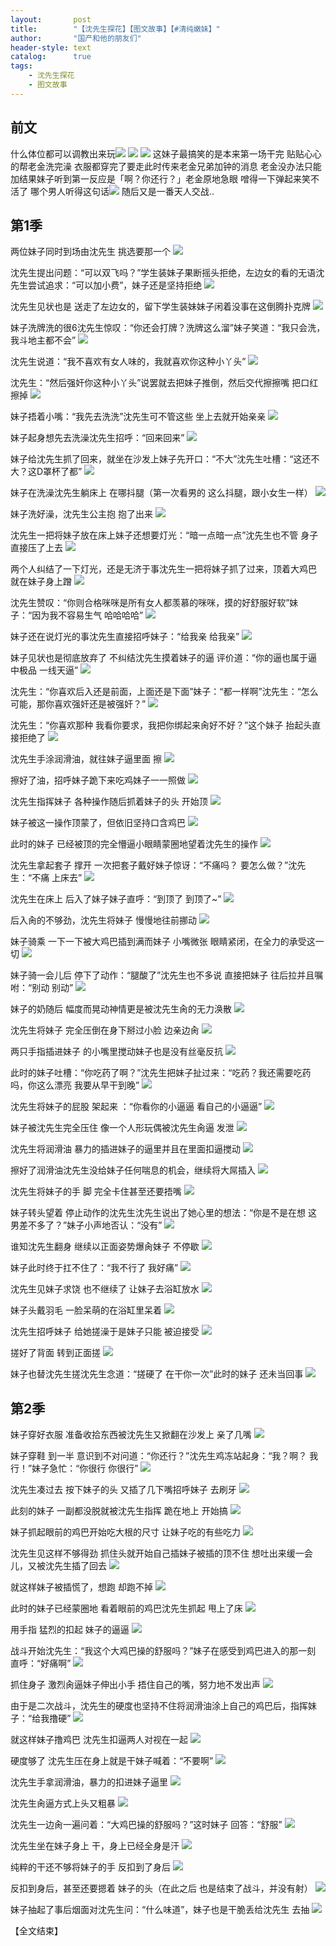 ```yaml
---
layout:       post
title:        "【沈先生探花】【图文故事】【#清纯嫩妹】"
author:       "国产和他的朋友们"
header-style: text
catalog:      true
tags:
    - 沈先生探花
    - 图文故事
---
```


## 前文

什么体位都可以调教出来玩![](https://ov7v.app/tupian/forum/202410/18/165155ze4nke4e0ej00gy1.gif)
![](https://ov7v.app/tupian/forum/202410/18/165157jxttzrptpxe3nupk.gif)
![](https://ov7v.app/tupian/forum/202410/18/165158bflb3xlflddc55cz.gif)
这妹子最搞笑的是本来第一场干完 贴贴心心的帮老金洗完澡 衣服都穿完了要走此时传来老金兄弟加钟的消息 老金没办法只能加结果妹子听到第一反应是「啊？你还行？」老金原地急眼 噌得一下弹起来笑不活了 哪个男人听得这句话![](https://ov7v.app/tupian/forum/202410/18/164907ee2wee22vxep2ecu.gif)
随后又是一番天人交战..

## 第1季

两位妹子同时到场由沈先生 挑选要那一个
![](https://jt.vrnbk.com/tupian/forum/202410/31/205143l1f4sgdn37sf8ff9.gif)

沈先生提出问题：“可以双飞吗？”学生装妹子果断摇头拒绝，左边女的看的无语沈先生尝试追求：“可以加小费”，妹子还是坚持拒绝
![](https://jt.vrnbk.com/tupian/forum/202410/31/205210pr12zpototz6m83f.gif)

沈先生见状也是 送走了左边女的，留下学生装妹妹子闲着没事在这倒腾扑克牌 
![](https://jt.vrnbk.com/tupian/forum/202410/31/205245x924x5xa72z17snx.gif)

妹子洗牌洗的很6沈先生惊叹：“你还会打牌？洗牌这么溜”妹子笑道：“我只会洗，我斗地主都不会”
![](https://jt.vrnbk.com/tupian/forum/202410/31/205319wchzcuzwezfbhera.gif)

沈先生说道：“我不喜欢有女人味的，我就喜欢你这种小丫头”
![](https://jt.vrnbk.com/tupian/forum/202410/31/205356zscqi31yfcc31oom.gif)

沈先生：“然后强奸你这种小丫头”说罢就去把妹子推倒，然后交代擦擦嘴 把口红擦掉
![](https://jt.vrnbk.com/tupian/forum/202410/31/205427ics2a6dqbikiwzda.gif)

妹子捂着小嘴：“我先去洗洗”沈先生可不管这些 坐上去就开始亲亲
![](https://jt.vrnbk.com/tupian/forum/202410/31/205444ryog35qopw8gpwsq.gif)

妹子起身想先去洗澡沈先生招呼：“回来回来”
![](https://jt.vrnbk.com/tupian/forum/202410/31/205453foxtss3dcxj3367x.gif)

妹子给沈先生抓了回来，就坐在沙发上妹子先开口：“不大”沈先生吐槽：“这还不大？这D罩杯了都”
![](https://jt.vrnbk.com/tupian/forum/202410/31/205503rj996puuuc6hhusb.gif)

妹子在洗澡沈先生躺床上 在哪抖腿（第一次看男的 这么抖腿，跟小女生一样）
![](https://jt.vrnbk.com/tupian/forum/202410/31/205516ut0hop0s74x0jxsp.gif)

妹子洗好澡，沈先生公主抱 抱了出来
![](https://jt.vrnbk.com/tupian/forum/202410/31/205522vxvldwedwlevii6e.gif)

沈先生一把将妹子放在床上妹子还想要灯光：“暗一点暗一点”沈先生也不管 身子直接压了上去
![](https://jt.vrnbk.com/tupian/forum/202410/31/205539pwuggvvgkggzgy7t.gif)

两个人纠结了一下灯光，还是无济于事沈先生一把将妹子抓了过来，顶着大鸡巴 就在妹子身上蹭
![](https://jt.vrnbk.com/tupian/forum/202410/31/205547mfqd56iy05b09gmg.gif)

沈先生赞叹：“你则合格咪咪是所有女人都羡慕的咪咪，摸的好舒服好软”妹子：“因为我不容易生气 哈哈哈哈”
![](https://jt.vrnbk.com/tupian/forum/202410/31/205557ikt0dytppvuh8vnf.gif)

妹子还在说灯光的事沈先生直接招呼妹子：“给我亲 给我亲”
![](https://jt.vrnbk.com/tupian/forum/202410/31/205604d7y22l6uouyy2ioi.gif)

妹子见状也是彻底放弃了 不纠结沈先生摸着妹子的逼 评价道：“你的逼也属于逼中极品 一线天逼”
![](https://jt.vrnbk.com/tupian/forum/202410/31/205609lddew4k94kw115ii.gif)

沈先生：“你喜欢后入还是前面，上面还是下面”妹子：“都一样啊”沈先生：“怎么可能，那你喜欢强奸还是被强奸？”
![](https://jt.vrnbk.com/tupian/forum/202410/31/205617a1ss5w45k85spwvk.gif)

沈先生：“你喜欢那种 我看你要求，我把你绑起来肏好不好？”这个妹子 抬起头直接拒绝了
![](https://jt.vrnbk.com/tupian/forum/202410/31/205623fy7q8mtjhnz9hwlh.gif)

沈先生手涂润滑油，就往妹子逼里面 擦
![](https://jt.vrnbk.com/tupian/forum/202410/31/205633qttetdnuemfm3x5z.gif)

擦好了油，招呼妹子跪下来吃鸡妹子一一照做
![](https://jt.vrnbk.com/tupian/forum/202410/31/205639rzp53wqrcmq88p63.gif)

沈先生指挥妹子 各种操作随后抓着妹子的头 开始顶
![](https://jt.vrnbk.com/tupian/forum/202410/31/205647bmvv11evxu5bmuu7.gif)

妹子被这一操作顶蒙了，但依旧坚持口含鸡巴 
![](https://jt.vrnbk.com/tupian/forum/202410/31/205656r78ggsfg7uzsgf7m.gif)

此时的妹子 已经被顶的完全懵逼小眼睛蒙圈地望着沈先生的操作
![](https://jt.vrnbk.com/tupian/forum/202410/31/205707xk9kvkfmq9ptsot1.gif)

沈先生拿起套子 撑开 一次把套子戴好妹子惊讶：“不痛吗？ 要怎么做？”沈先生：“不痛 上床去”
![](https://jt.vrnbk.com/tupian/forum/202410/31/205715jgg8ijwj8g2ies21.gif)

沈先生在床上 后入了妹子妹子直呼：“到顶了 到顶了~”
![](https://jt.vrnbk.com/tupian/forum/202410/31/205725zmo5y0gm4yo0678h.gif)

后入肏的不够劲，沈先生将妹子 慢慢地往前挪动
![](https://jt.vrnbk.com/tupian/forum/202410/31/205736afrp4axyoomopf1m.gif)

妹子骑乘 一下一下被大鸡巴插到满而妹子 小嘴微张 眼睛紧闭，在全力的承受这一切
![](https://jt.vrnbk.com/tupian/forum/202410/31/205746jfia99jj0qb0yf33.gif)

妹子骑一会儿后 停下了动作：“腿酸了”沈先生也不多说 直接把妹子 往后拉并且嘱咐：“别动 别动”
![](https://jt.vrnbk.com/tupian/forum/202410/31/205756cey8szj8yf5733u7.gif)

妹子的奶随后 幅度而晃动神情更是被沈先生肏的无力涣散
![](https://jt.vrnbk.com/tupian/forum/202410/31/205804sfvxvxiii4kzzsig.gif)

沈先生将妹子 完全压倒在身下掰过小脸 边亲边肏
![](https://jt.vrnbk.com/tupian/forum/202410/31/205813n2758cio5kf6itck.gif)

两只手指插进妹子 的小嘴里搅动妹子也是没有丝毫反抗
![](https://jt.vrnbk.com/tupian/forum/202410/31/205821q3bf1r78q8xey8ff.gif)

此时的妹子吐槽：“你吃药了啊？”沈先生把妹子扯过来：“吃药？我还需要吃药吗，你这么漂亮 我要从早干到晚”
![](https://jt.vrnbk.com/tupian/forum/202410/31/205830l4xzj08yx6cbyz4z.gif)

沈先生将妹子的屁股 架起来 ：“你看你的小逼逼 看自己的小逼逼”
![](https://jt.vrnbk.com/tupian/forum/202410/31/205839lghgzv0gjz1dzdgb.gif)

妹子被沈先生完全压住 像一个人形玩偶被沈先生肏逼 发泄
![](https://jt.vrnbk.com/tupian/forum/202410/31/205849oye87gi6m8w8clgz.gif)

沈先生将润滑油 暴力的插进妹子的逼里并且在里面扣逼搅动
![](https://jt.vrnbk.com/tupian/forum/202410/31/205859yf7xgdx6jldrzx6j.gif)

擦好了润滑油沈先生没给妹子任何喘息的机会，继续将大屌插入
![](https://jt.vrnbk.com/tupian/forum/202410/31/205908zxa8brbaievrw8r8.gif)

沈先生将妹子的手 脚 完全卡住甚至还要捂嘴
![](https://jt.vrnbk.com/tupian/forum/202410/31/205913cs4gqs54g8bgwsy4.gif)

妹子转头望着 停止动作的沈先生沈先生说出了她心里的想法：“你是不是在想 这男差不多了？”妹子小声地否认：“没有”
![](https://jt.vrnbk.com/tupian/forum/202410/31/205920zoztlee7o633zfy3.gif)

谁知沈先生翻身 继续以正面姿势爆肏妹子 不停歇
![](https://jt.vrnbk.com/tupian/forum/202410/31/205931mei6q7p4l7461jks.gif)

妹子此时终于扛不住了：“我不行了 我好痛”
![](https://jt.vrnbk.com/tupian/forum/202410/31/205938pflahjjhn4jejvp4.gif)

沈先生见妹子求饶 也不继续了 让妹子去浴缸放水
![](https://jt.vrnbk.com/tupian/forum/202410/31/205946vjx8rgg3uswe8w16.gif)

妹子头戴羽毛 一脸呆萌的在浴缸里呆着
![](https://jt.vrnbk.com/tupian/forum/202410/31/205954xnq4wgbtkgq3zqt3.gif)

沈先生招呼妹子 给她搓澡于是妹子只能 被迫接受
![](https://jt.vrnbk.com/tupian/forum/202410/31/210000wuv0h0dlubddmu8m.gif)

搓好了背面 转到正面搓
![](https://jt.vrnbk.com/tupian/forum/202410/31/210008im8nneuxn8audvbv.gif)

妹子也替沈先生搓沈先生念道：“搓硬了 在干你一次”此时的妹子 还未当回事
![](https://jt.vrnbk.com/tupian/forum/202410/31/210016i4xwzx9kx6d4mkhw.gif)

## 第2季

妹子穿好衣服 准备收拾东西被沈先生又掀翻在沙发上 亲了几嘴
![](https://jt.vrnbk.com/tupian/forum/202410/31/210026i4saryme4d4a4arx.gif)

妹子穿鞋 到一半 意识到不对问道：“你还行？”沈先生鸡冻站起身：“我？啊？ 我行！”妹子急忙：“你很行 你很行”
![](https://jt.vrnbk.com/tupian/forum/202410/31/210041hw0hsx95ak1kzbbs.gif)

沈先生凑过去 按下妹子的头 又插了几下嘴招呼妹子 去刷牙
![](https://jt.vrnbk.com/tupian/forum/202410/31/210050qgff00jd0mff9uco.gif)

此刻的妹子 一副都没脱就被沈先生指挥 跪在地上 开始搞
![](https://jt.vrnbk.com/tupian/forum/202410/31/210103dk2tnnit4bs1x35h.gif)

妹子抓起眼前的鸡巴开始吃大根的尺寸 让妹子吃的有些吃力
![](https://jt.vrnbk.com/tupian/forum/202410/31/210113zs4speh0rlesrpy0.gif)

沈先生见这样不够得劲 抓住头就开始自己插妹子被插的顶不住 想吐出来缓一会儿，又被沈先生插了回去
![](https://jt.vrnbk.com/tupian/forum/202410/31/210122tufkaf3frygelzsp.gif)

就这样妹子被插慌了，想跑 却跑不掉
![](https://jt.vrnbk.com/tupian/forum/202410/31/210134aaa93uvlvfd1gdfw.gif)

此时的妹子已经蒙圈地 看着眼前的鸡巴沈先生抓起 甩上了床
![](https://jt.vrnbk.com/tupian/forum/202410/31/210143kd88nsnz8dbaqa8d.gif)

用手指 猛烈的扣起 妹子的逼逼
![](https://jt.vrnbk.com/tupian/forum/202410/31/210152algs4g9q9h95yqso.gif)

战斗开始沈先生：“我这个大鸡巴操的舒服吗？”妹子在感受到鸡巴进入的那一刻 直呼：“好痛啊”
![](https://jt.vrnbk.com/tupian/forum/202410/31/210159ko3h3bdo53v3bfwh.gif)

抓住身子 激烈肏逼妹子伸出小手 捂住自己的嘴，努力地不发出声
![](https://jt.vrnbk.com/tupian/forum/202410/31/210208z694zuj4qoqtn8x6.gif)

由于是二次战斗，沈先生的硬度也坚持不住将润滑油涂上自己的鸡巴后，指挥妹子：“给我撸硬”
![](https://jt.vrnbk.com/tupian/forum/202410/31/210215awottua677tte377.gif)

就这样妹子撸鸡巴 沈先生扣逼两人对视在一起
![](https://jt.vrnbk.com/tupian/forum/202410/31/210225mnsgenwg33fww5xg.gif)

硬度够了 沈先生压在身上就是干妹子喊着：“不要啊”
![](https://jt.vrnbk.com/tupian/forum/202410/31/210234am9g6igdi6k3m6r6.gif)

沈先生手拿润滑油，暴力的扣进妹子逼里 
![](https://jt.vrnbk.com/tupian/forum/202410/31/210245t8513nu3hc44p1cp.gif)

沈先生肏逼方式上头又粗暴
![](https://jt.vrnbk.com/tupian/forum/202410/31/210256ycktps1tahtt9xtt.gif)

沈先生一边肏一遍问着：“大鸡巴操的舒服吗？”这时妹子 回答：“舒服”
![](https://jt.vrnbk.com/tupian/forum/202410/31/210307nhqp4pvgvclgb9av.gif)

沈先生坐在妹子身上 干，身上已经全身是汗
![](https://jt.vrnbk.com/tupian/forum/202410/31/210321rqm4ciozmibpiiop.gif)

纯粹的干还不够将妹子的手 反扣到了身后 
![](https://jt.vrnbk.com/tupian/forum/202410/31/210334fxiuqzfjuzhfyo6i.gif)

反扣到身后，甚至还要摁着 妹子的头（在此之后 也是结束了战斗，并没有射）
![](https://jt.vrnbk.com/tupian/forum/202410/31/210344sc24h7zgow4q7v66.gif)

妹子抽起了事后烟面对沈先生问：“什么味道”，妹子也是干脆丢给沈先生 去抽
![](https://jt.vrnbk.com/tupian/forum/202410/31/210353k19rt08t5rh0p1s0.gif)

【全文结束】